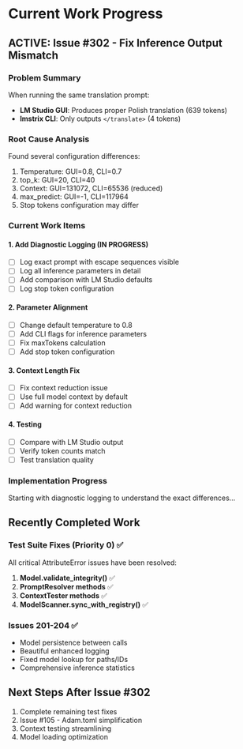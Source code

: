 # Current Work Progress

## ACTIVE: Issue #302 - Fix Inference Output Mismatch

### Problem Summary
When running the same translation prompt:
- **LM Studio GUI**: Produces proper Polish translation (639 tokens)
- **lmstrix CLI**: Only outputs `</translate>` (4 tokens)

### Root Cause Analysis
Found several configuration differences:
1. Temperature: GUI=0.8, CLI=0.7
2. top_k: GUI=20, CLI=40
3. Context: GUI=131072, CLI=65536 (reduced)
4. max_predict: GUI=-1, CLI=117964
5. Stop tokens configuration may differ

### Current Work Items

#### 1. Add Diagnostic Logging (IN PROGRESS)
- [ ] Log exact prompt with escape sequences visible
- [ ] Log all inference parameters in detail
- [ ] Add comparison with LM Studio defaults
- [ ] Log stop token configuration

#### 2. Parameter Alignment
- [ ] Change default temperature to 0.8
- [ ] Add CLI flags for inference parameters
- [ ] Fix maxTokens calculation
- [ ] Add stop token configuration

#### 3. Context Length Fix
- [ ] Fix context reduction issue
- [ ] Use full model context by default
- [ ] Add warning for context reduction

#### 4. Testing
- [ ] Compare with LM Studio output
- [ ] Verify token counts match
- [ ] Test translation quality

### Implementation Progress
Starting with diagnostic logging to understand the exact differences...

## Recently Completed Work

### Test Suite Fixes (Priority 0) ✅
All critical AttributeError issues have been resolved:
1. **Model.validate_integrity()** ✅
2. **PromptResolver methods** ✅  
3. **ContextTester methods** ✅
4. **ModelScanner.sync_with_registry()** ✅

### Issues 201-204 ✅
- Model persistence between calls
- Beautiful enhanced logging
- Fixed model lookup for paths/IDs
- Comprehensive inference statistics

## Next Steps After Issue #302
1. Complete remaining test fixes
2. Issue #105 - Adam.toml simplification
3. Context testing streamlining
4. Model loading optimization
